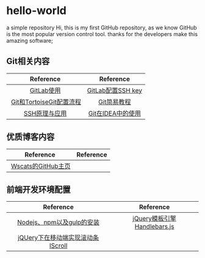 # hello-world
a simple repository
Hi, this is my first GitHub repository, as we know GitHub is the most popular version control tool.
thanks for the developers make this amazing software;


## Git相关内容
| Reference  |  Reference |
| :------------: | :------------: |
|   [GitLab使用](https://my.oschina.net/u/1538660/blog/822913 "GitLab使用")| [GitLab配置SSH key](http://www.jianshu.com/p/bced3a4c2920 "GitLab配置SSH key")  |
|  [Git和TortoiseGit配置流程](http://www.cnblogs.com/popfisher/p/5466174.html) |  [Git简易教程](http://www.bootcss.com/p/git-guide/)  |
| [SSH原理与应用](http://www.ruanyifeng.com/blog/2011/12/ssh_remote_login.html) | [Git在IDEA中的使用](http://www.cnblogs.com/MrJun/p/3351478.html)|
## 优质博客内容
|  Reference | Reference  |
| :------------: | :------------: |
|  [Wscats的GitHub主页](https://github.com/Wscats/Good-text-Share "Wscats的GitHub主页") |  |

## 前端开发环境配置
|Reference|Reference|
|:-------------:|:------------:|
|[Nodejs、npm以及gulp的安装](http://www.ydcss.com/archives/18)|[jQuery模板引擎Handlebars.js](http://www.ghostchina.com/introducing-the-handlebars-js-templating-engine/?qqdrflag=04195)|
|[jQUery下在移动端实现滚动条IScroll](http://www.cnblogs.com/starof/p/5215845.html)||

